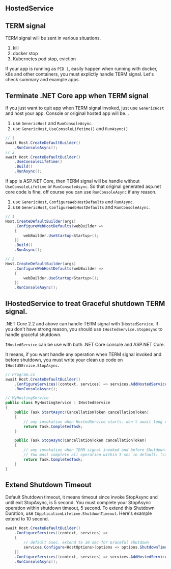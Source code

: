 ## HostedService

## TERM signal

TERM signal will be sent in various situations.

1. kill
1. docker stop
1. Kubernetes pod stop, eviction

If your app is running as `PID 1`, easily happen when running with docker, k8s and other containers, you must explictly handle TERM signal.
Let's check summary and example apps.

## Terminate .NET Core app when TERM signal

If you just want to quit app when TERM signal invoked, just use `GenericHost` and host your app.
Console or original hosted app will be...

1. use `GenericHost` and `RunConsoleAsync`.
1. use `GenericHost`, `UseConsoleLifetime()` and `RunAsync()`

```csharp
// 1
await Host.CreateDefaultBuilder()
    .RunConsoleAsync();
// 2
await Host.CreateDefaultBuilder()
    .UseConsoleLifeTime()
    .Build()
    .RunAsync();
```

If app is ASP.NET Core, then TERM signal will be handle without `UseConsoleLifetime` or `RunConsoleAsync`.
So that original generated asp.net core code is fine, off course you can use `RunConsoleAsync` if any reason.

1. use `GenericHost`, `ConfigureWebHostDefaults` and `RunAsync`.
1. use `GenericHost`, `ConfigureWebHostDefaults` and `RunConsoleAsync`.

```csharp
// 1
Host.CreateDefaultBuilder(args)
    .ConfigureWebHostDefaults(webBuilder =>
    {
        webBuilder.UseStartup<Startup>();
    })
    .Build()
    .RunAsync();

// 2
Host.CreateDefaultBuilder(args)
    .ConfigureWebHostDefaults(webBuilder =>
    {
        webBuilder.UseStartup<Startup>();
    })
    .RunConsoleAaync();
```

## IHostedService to treat Graceful shutdown TERM signal.

.NET Core 2.2 and above can handle TERM signal with `IHostedService`.
If you don't have strong reason, you should use `IHostedService.StopAsync` to handle graceful shutdown.

`IHostedService` can be use with both .NET Core console and ASP.NET Core.

It means, if you want handle any operation when TERM signal invoked and before shutdown, you must write your clean up code on `IHostdSErvice.StopAsync`.

```csharp
// Program.cs
await Host.CreateDefaultBuilder()
    .ConfigureServices((context, services) => services.AddHostedService<MyHostingService>())
    .RunConsoleAsync();

// MyHostingService
public class MyHostingService : IHostedService
{
    public Task StartAsync(CancellationToken cancellationToken)
    {
        // any invokation when HostedService starts. don't await long running start operation, just FireAndForget it.
        return Task.CompletedTask;
    }

    public Task StopAsync(CancellationToken cancellationToken)
    {
        // any invokation when TERM signal invoked and before Shutdown.
        // You must complete all operation within 5 sec in default. (can be extend)
        return Task.CompletedTask;
    }
}
```

## Extend Shutdown Timeout

Default Shutdown timeout, it means timeout since invoke StopAsync and until exit StopAsync, is 5 second.
You must complete your StopAsync operation within shutdown timeout, 5 second.
To extend this Shutdown Duration, use `IApplicationLifetime.ShutdownTimeout`.
Here's example extend to 10 second.

```csharp
await Host.CreateDefaultBuilder()
    .ConfigureServices((context, services) =>
    {
        // default 5sec. extend to 10 sec for Graceful shutdown
        services.Configure<HostOptions>(options => options.ShutdownTimeout = TimeSpan.FromSeconds(10));
    })
    .ConfigureServices((context, services) => services.AddHostedService<MyHostingService>())
    .RunConsoleAsync();
```